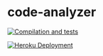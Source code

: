 # code-analyzer

[![Compilation and tests](https://github.com/ViktorHi/code-analyzer/actions/workflows/compile-test.yml/badge.svg)](https://github.com/ViktorHi/code-analyzer/actions/workflows/compile-test.yml)

[![Heroku Deployment](https://github.com/ViktorHi/code-analyzer/actions/workflows/heroku-deployment.yml/badge.svg)](https://github.com/ViktorHi/code-analyzer/actions/workflows/heroku-deployment.yml)
